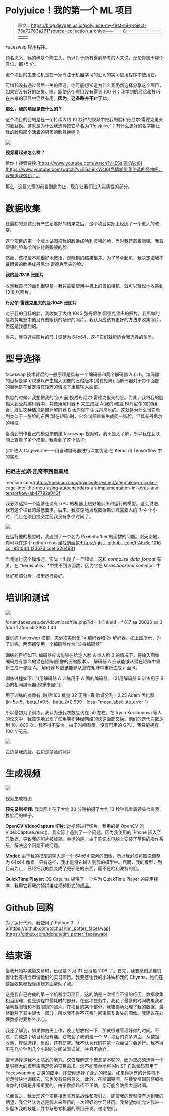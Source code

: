 # Polyjuice！我的第一个 ML 项目

> 原文：<https://blog.devgenius.io/polyjuice-my-first-ml-project-76a72783a261?source=collection_archive---------8----------------------->

Faceswap 应用程序。

顾名思义，我的确是个陶工头。所以对于所有得到参考的人来说，无论你属于哪个宫位，都+5 分。

这个项目的主要动机是在一家专注于机器学习的公司的实习应用程序中使用它。

可惜我没有通过最后一关的筛选。你可能想知道为什么我仍然选择分享这个项目，如果它没有好的结果。嗯，即使这个项目没有得到 100 分；我学到的经验和技巧在未来的项目中仍然有用。**因为**，**这条路并不止于此。**

**那么，我的项目是做什么的？**

这个项目的目的是在一个持续大约 10 秒钟的视频中把我的脸和丹尼尔·雷德克里夫的脸互换。这就是为什么我选择把它命名为“Polyjuice”；有什么更好的名字能让我的脸和那个活着的男孩的脸互换呢？

![](img/6f90b52cd6947bb0df5e9085ebc5c38e.png)

**视频看起来怎么样？**

给你！视频链接:[https://www.youtube.com/watch?v=ESai9lKWcl0](https://www.youtube.com/watch?v=ESai9lKWcl0)尽情嘲笑我创造的怪物吧。我知道我做到了。

那么…这篇文章的前言到此为止，现在让我们进入实质性的部分。

# 数据收集

在最初的测试没有产生足够好的结果之后，这个项目实际上经历了一个重大的改变。

这个项目的第一个版本试图把我的脸换成哈利波特的脸，当时我还戴着眼镜。我戴眼镜的脸和哈利波特戴眼镜的脸。

然而，该模型不能很好地概括，观察到的结果很差。为了简单起见，我决定把我不戴眼镜的脸换成丹尼尔·雷德克里夫的脸。

**我的脸:1318 张图片**

收集我自己的面孔很容易。我只需要使用手机上的自拍相机，就可以轻松地收集到 1318 张照片。

**丹尼尔·雷德克里夫的脸:1045 张图片**

对于我的目标的脸，我收集了大约 1045 张丹尼尔·雷德克里夫的照片。我所做的是裁剪电影中他没有戴眼镜的场景的照片。我认为应该有更好的方法来收集照片，但这是我想到的。

后来，我将这些图片的尺寸调整为 64x64，这样它们就能适合我选择的型号。

# 型号选择

faceswap 技术背后的一般原理是具有一个编码器和两个解码器 A 和 b。编码器的目标是学习权重以产生输入图像的压缩版本(潜在矩阵);而解码器对于每个面部的目标是在给定潜在矩阵的情况下重建输入面部。

换脸的时候，我想把我的脸(A 面)换成丹尼尔·雷德克里夫的脸。为此，我将我的脸输入到公共编码器中，并使用解码器 B 来生成脸 A(我的)和脸 B(丹尼尔的)的组合。发生这种情况是因为解码器 B 太习惯于生成丹尼尔的。这就是为什么当它看到类似于一张脸的东西(潜在矩阵)时，它会试图重新生成同一张脸，但具有丹尼尔的特征。

当谈到制作自己的模型来创建 faceswap 视频时，我不是太了解，所以我在互联网上查看了多个模型。我看到了这个帖子:

[](https://medium.com/gradientcrescent/deepfaking-nicolas-cage-into-the-mcu-using-autoencoders-an-implementation-in-keras-and-tensorflow-ab47792a042f) [## 进入 Cageverse——用自动编码器进行深度伪造:在 Keras 和 Tensorflow 中的实现

### 把尼古拉斯·凯奇带到重案组

medium.com](https://medium.com/gradientcrescent/deepfaking-nicolas-cage-into-the-mcu-using-autoencoders-an-implementation-in-keras-and-tensorflow-ab47792a042f) 

我必须选择一个能够在没有 GPU 的机器上很好地训练和运行的模型。这么说吧，我有这个项目的最低要求。后来，我震惊地发现数据集训练需要大约 3~4 个小时，而且在项目提交之前我没有多少时间了。

![](img/7bcd5b4e471693810304aa099067021d.png)

在运行他的模型时，我遇到了一个名为 PixelShuffler 的函数的问题。谢天谢地，你可以在这个 github repo 里找到函数:[https://gist . github . com/t-AE/6e 1016 cc 188104d 123676 ccef 3264981](https://gist.github.com/t-ae/6e1016cc188104d123676ccef3264981)

当我运行这个模块时，实际上出现了一个错误。这和 *normalize_data_format* 有关。在 *keras.utils，*中找不到该函数，因为它在 *keras.backend.common.* 中

修好那部分后，模型运行良好。

# 培训和测试

![](img/816fd082a6ebafe3c7fe6dcbb8ca8333.png)

forum.faceswap.dev/download/file.php?id = 141 & sid = f 617 aa 20026 ad 3 fdba 1 afce 5b 2963 f 43

要训练 faceswap 模型，您必须实例化 1x 编码器和 2x 解码器。如上图所示，为了训练，两面都使用一个编码器作为“公共编码器”

训练的目标如下:
编码器应该能够在给定人脸 A 或人脸 B 的情况下，将输入图像编码成有意义的潜在矩阵(图像的压缩版本)。
解码器 A 应该能够从潜在矩阵中重新生成一张脸 A。
解码器 B 应该能够从潜在矩阵中重新生成 a 面 B。

训练过程如下:
[1]用解码器 A 训练用于 A 面的编码器。
[2]用解码器 B 训练用于 B 面的相同编码器(权重来自[1])

用于训练的参数有:
时期:100
批量:32
无序=真
验证分割= 0.25
Adam 优化器(Ir=5e-5，beta_1=0.5，beta_2=0.999，loss="mean_absolute_error ")

所以最初为了训练，我认为迭代次数应该在 50 左右。在 Iryna Korshunova 等人的论文中，我震惊地发现了使用卷积神经网络的快速面部交换。他们的迭代次数达到 10，000 次。我不得不妥协；由于时间有限，没有可用的 GPU，我只能拥有 100 个纪元。

![](img/f29af567f9896e677d4eb87125ee0e67.png)

左边是我的脸。右边是换脸的照片

# 生成视频

![](img/10b44bf2a54f471c1f600fa6b2119ce4.png)

视频生成框图

**预先录制视频:** 我实际上花了大约 30 分钟拍摄了大约 10 秒钟我看着镜头检查我换脸后的样子。

**OpenCV VideoCapture 切片:** 对视频进行切片，我用的是 OpenCV 的 VideoCapture.read()。我实际上遇到了一个问题，因为我使用的 iPhone 嵌入了元数据，导致我的照片被旋转。幸运的是，由于笔记本电脑上安装了苹果的操作系统，解决这个问题不成问题。

**Model:** 由于我的模型的输入是一个 64x64 像素的图像，所以我必须将图像调整为 64x64 像素。只有这样，我才能将它输入到我的模型中。然而，我的模型，到目前为止，已经把我的脸变成了更邪恶的东西，而不是哈利波特的脸。

**QuickTime Player:** OS Catalina 提供了一个名为 QuickTime Player 的应用程序，我用它将我的帧拼接成视频形式的成品。

# Github 回购

为了运行代码，我使用了 Python 3 . 7 . 6[https://github.com/tdchua/tim_potter_faceswap](https://github.com/tdchua/tim_potter_faceswap)

# 结束语

当我开始写这篇文章时，已经是 3 月 31 日凌晨 2:09 了。首先，我要感谢思维机器让我有机会申请他们的实习项目。我要感谢我的小妹妹和我的 Chynna，她们在数据收集和视频编辑方面帮助了我。

这是我自己完成的第一个机器学习项目，这的确是一次相当不错的经历。数据收集相当困难，也是流程中最耗时的部分。在这项任务中，我花了最多的时间收集我和哈利戴眼镜和不戴眼镜的照片。在项目的某个部分，我错误地处理了我的数据，最终删除了其中很大一部分；所以我不得不花费时间来恢复丢失的图像。我建议在处理数据时要格外小心。

我还了解到，如果你白天工作，晚上想放松一下，那就很难管理好你的时间。不过，完成这个项目也很有趣。它教会了我创建一个 ML 项目的许多方面，从数据收集，模型选择，当然，还有研究。我不认为代码在第一次尝试时会运行。我不得不花几分钟到几个小时的时间试着调试，并且不放弃。

型号选择是我不太熟悉的地方。仅仅理解这个概念是不够的，因为您必须选择一个足够强大的模型来满足您的项目需求。您不能简单地将 MNIST 自动编码器用于 Faceswapping 之类的应用。即使你选择了合适的模型，如果你拥有的计算机不能足够快地训练它，它也没有任何意义。此外，在培训期间，在接受培训前仔细检查你的代码是非常重要的。由于数据路径不正确，您可能会浪费大量时间。

总而言之，我发现这个项目相当具有挑战性和吸引力。即使我的模型没有达到我的期望，我仍然认为这是我未来项目的一次很好的学习经历。我希望你能允许我进一步磨练我的技能，并参与思考机器的项目开发。谢谢您们。